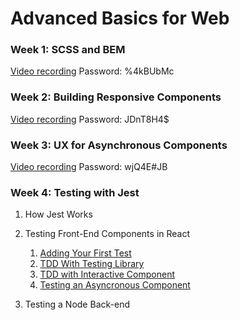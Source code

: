 # Advanced Basics for Web

### Week 1: SCSS and BEM

[Video recording](https://us06web.zoom.us/rec/share/UcJhx6wlsM2MvWaQXe_moXL5in4bTnbHeM_mKe7MEN87_myOhVbwqmJJOtr1k5Fv.Vkzd3BQPU1YjPkLO) Password: %4kBUbMc 

### Week 2: Building Responsive Components

[Video recording](https://us06web.zoom.us/rec/share/XOdkPa1YWKnTllJ0GNMlYh4Mz9C90v0WMcjbkXuzl8x1YgSmsOFIBzUB7IE8ngLQ.s743OcrH7F9vsPdH) Password: JDnT8H4$

### Week 3: UX for Asynchronous Components

[Video recording](https://us06web.zoom.us/rec/share/YKboI4HnNvvUJJ71qfw3AE8E_1oXbyd5XzvTcuAHGyIdubfxftUQRDNN6c7Rn-GU.MpXjApcQuwhGbPg1) Password: wjQ4E#JB

### Week 4: Testing with Jest

1. How Jest Works

2. Testing Front-End Components in React
    1. [Adding Your First Test](https://github.com/werner33/AdvancedBasicsForWeb/blob/main/TestingFEComponents.md)
    2. [TDD With Testing Library](https://github.com/werner33/AdvancedBasicsForWeb/blob/main/TDDWithTestingLibrary.md)
    3. [TDD with Interactive Component](https://github.com/werner33/AdvancedBasicsForWeb/blob/main/TDDWithInteractiveComponent.md)
    3. [Testing an Asyncronous Component](https://github.com/werner33/AdvancedBasicsForWeb/blob/main/TestingAnAsyncrounousComponent.md)

3. Testing a Node Back-end 
